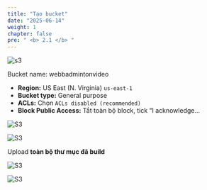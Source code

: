 ```yaml
---
title: "Tạo bucket"
date: "2025-06-14"
weight: 1
chapter: false
pre: " <b> 2.1 </b> "
---
```


<!-- ![S3](/images/2.prerequisite/1.png)  -->

![s3](/images/2.prerequisite/1.png)

Bucket name: webbadmintonvideo

- **Region:** US East (N. Virginia) `us-east-1`
- **Bucket type:** General purpose
- **ACLs:** Chọn `ACLs disabled (recommended)`
- **Block Public Access:** Tắt toàn bộ block, tick “I acknowledge…

![S3](/images/2.prerequisite/2.png)

![S3](/images/2.prerequisite/3.png)

Upload **toàn bộ thư mục đã build**

![S3](/images/2.prerequisite/4.png)

![S3](/images/2.prerequisite/5.png)